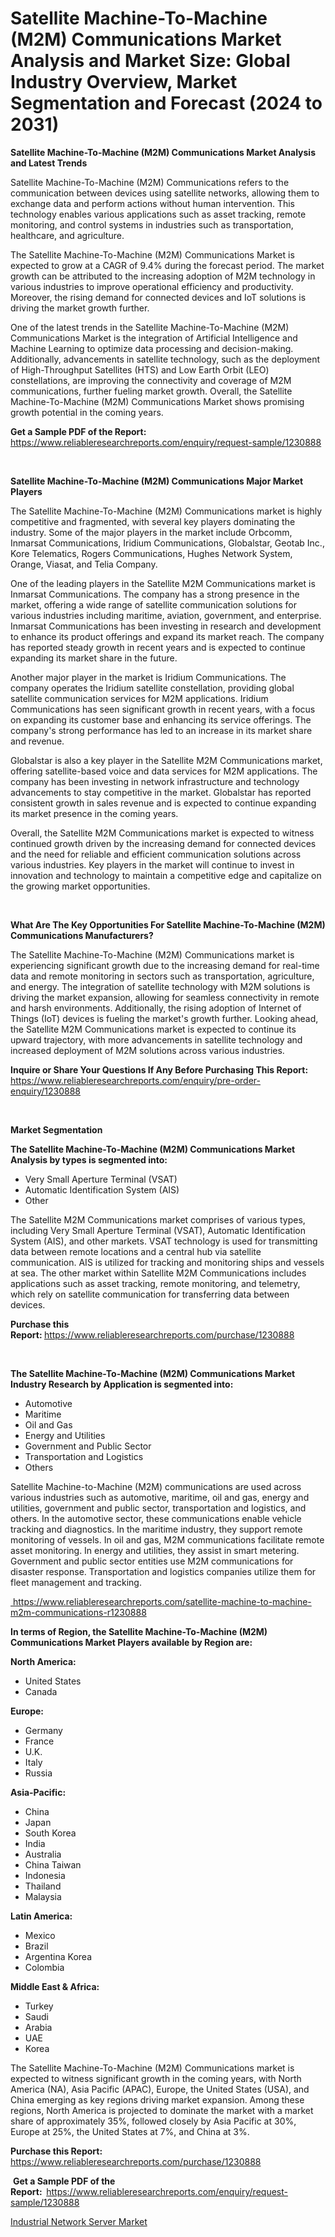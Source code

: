 <p><h1>Satellite Machine-To-Machine (M2M) Communications Market Analysis and Market Size: Global Industry Overview, Market Segmentation and Forecast (2024 to 2031)</h1></p><p><strong>Satellite Machine-To-Machine (M2M) Communications Market Analysis and Latest Trends</strong></p>
<p><p>Satellite Machine-To-Machine (M2M) Communications refers to the communication between devices using satellite networks, allowing them to exchange data and perform actions without human intervention. This technology enables various applications such as asset tracking, remote monitoring, and control systems in industries such as transportation, healthcare, and agriculture.</p><p>The Satellite Machine-To-Machine (M2M) Communications Market is expected to grow at a CAGR of 9.4% during the forecast period. The market growth can be attributed to the increasing adoption of M2M technology in various industries to improve operational efficiency and productivity. Moreover, the rising demand for connected devices and IoT solutions is driving the market growth further.</p><p>One of the latest trends in the Satellite Machine-To-Machine (M2M) Communications Market is the integration of Artificial Intelligence and Machine Learning to optimize data processing and decision-making. Additionally, advancements in satellite technology, such as the deployment of High-Throughput Satellites (HTS) and Low Earth Orbit (LEO) constellations, are improving the connectivity and coverage of M2M communications, further fueling market growth. Overall, the Satellite Machine-To-Machine (M2M) Communications Market shows promising growth potential in the coming years.</p></p>
<p><strong>Get a Sample PDF of the Report:&nbsp;</strong> <a href="https://www.reliableresearchreports.com/enquiry/request-sample/1230888">https://www.reliableresearchreports.com/enquiry/request-sample/1230888</a></p>
<p>&nbsp;</p>
<p><strong>Satellite Machine-To-Machine (M2M) Communications Major Market Players</strong></p>
<p><p>The Satellite Machine-To-Machine (M2M) Communications market is highly competitive and fragmented, with several key players dominating the industry. Some of the major players in the market include Orbcomm, Inmarsat Communications, Iridium Communications, Globalstar, Geotab Inc., Kore Telematics, Rogers Communications, Hughes Network System, Orange, Viasat, and Telia Company.</p><p>One of the leading players in the Satellite M2M Communications market is Inmarsat Communications. The company has a strong presence in the market, offering a wide range of satellite communication solutions for various industries including maritime, aviation, government, and enterprise. Inmarsat Communications has been investing in research and development to enhance its product offerings and expand its market reach. The company has reported steady growth in recent years and is expected to continue expanding its market share in the future.</p><p>Another major player in the market is Iridium Communications. The company operates the Iridium satellite constellation, providing global satellite communication services for M2M applications. Iridium Communications has seen significant growth in recent years, with a focus on expanding its customer base and enhancing its service offerings. The company's strong performance has led to an increase in its market share and revenue.</p><p>Globalstar is also a key player in the Satellite M2M Communications market, offering satellite-based voice and data services for M2M applications. The company has been investing in network infrastructure and technology advancements to stay competitive in the market. Globalstar has reported consistent growth in sales revenue and is expected to continue expanding its market presence in the coming years.</p><p>Overall, the Satellite M2M Communications market is expected to witness continued growth driven by the increasing demand for connected devices and the need for reliable and efficient communication solutions across various industries. Key players in the market will continue to invest in innovation and technology to maintain a competitive edge and capitalize on the growing market opportunities.</p></p>
<p>&nbsp;</p>
<p><strong>What Are The Key Opportunities For Satellite Machine-To-Machine (M2M) Communications Manufacturers?</strong></p>
<p><p>The Satellite Machine-To-Machine (M2M) Communications market is experiencing significant growth due to the increasing demand for real-time data and remote monitoring in sectors such as transportation, agriculture, and energy. The integration of satellite technology with M2M solutions is driving the market expansion, allowing for seamless connectivity in remote and harsh environments. Additionally, the rising adoption of Internet of Things (IoT) devices is fueling the market's growth further. Looking ahead, the Satellite M2M Communications market is expected to continue its upward trajectory, with more advancements in satellite technology and increased deployment of M2M solutions across various industries.</p></p>
<p><strong>Inquire or Share Your Questions If Any Before Purchasing This Report:</strong> <a href="https://www.reliableresearchreports.com/enquiry/pre-order-enquiry/1230888">https://www.reliableresearchreports.com/enquiry/pre-order-enquiry/1230888</a></p>
<p>&nbsp;</p>
<p><strong>Market Segmentation</strong></p>
<p><strong>The Satellite Machine-To-Machine (M2M) Communications Market Analysis by types is segmented into:</strong></p>
<p><ul><li>Very Small Aperture Terminal (VSAT)</li><li>Automatic Identification System (AIS)</li><li>Other</li></ul></p>
<p><p>The Satellite M2M Communications market comprises of various types, including Very Small Aperture Terminal (VSAT), Automatic Identification System (AIS), and other markets. VSAT technology is used for transmitting data between remote locations and a central hub via satellite communication. AIS is utilized for tracking and monitoring ships and vessels at sea. The other market within Satellite M2M Communications includes applications such as asset tracking, remote monitoring, and telemetry, which rely on satellite communication for transferring data between devices.</p></p>
<p><strong>Purchase this Report:&nbsp;</strong><a href="https://www.reliableresearchreports.com/purchase/1230888">https://www.reliableresearchreports.com/purchase/1230888</a></p>
<p>&nbsp;</p>
<p><strong>The Satellite Machine-To-Machine (M2M) Communications Market Industry Research by Application is segmented into:</strong></p>
<p><ul><li>Automotive</li><li>Maritime</li><li>Oil and Gas</li><li>Energy and Utilities</li><li>Government and Public Sector</li><li>Transportation and Logistics</li><li>Others</li></ul></p>
<p><p>Satellite Machine-to-Machine (M2M) communications are used across various industries such as automotive, maritime, oil and gas, energy and utilities, government and public sector, transportation and logistics, and others. In the automotive sector, these communications enable vehicle tracking and diagnostics. In the maritime industry, they support remote monitoring of vessels. In oil and gas, M2M communications facilitate remote asset monitoring. In energy and utilities, they assist in smart metering. Government and public sector entities use M2M communications for disaster response. Transportation and logistics companies utilize them for fleet management and tracking.</p></p>
<p><a href="https://www.reliableresearchreports.com/satellite-machine-to-machine-m2m-communications-r1230888">&nbsp;https://www.reliableresearchreports.com/satellite-machine-to-machine-m2m-communications-r1230888</a></p>
<p><strong>In terms of Region, the Satellite Machine-To-Machine (M2M) Communications Market Players available by Region are:</strong></p>
<p>
    <p> <strong> North America: </strong>
        <ul>
            <li>United States</li>
            <li>Canada</li>
        </ul>
        </p> 
    <p> <strong> Europe: </strong>
        <ul>
            <li>Germany</li>
            <li>France</li>
            <li>U.K.</li>
            <li>Italy</li>
            <li>Russia</li>
        </ul>
        </p> 
    <p> <strong> Asia-Pacific: </strong>
        <ul>
            <li>China</li>
            <li>Japan</li>
            <li>South Korea</li>
            <li>India</li>
            <li>Australia</li>
            <li>China Taiwan</li>
            <li>Indonesia</li>
            <li>Thailand</li>
            <li>Malaysia</li>
        </ul>
        </p> 
    <p> <strong> Latin America: </strong>
        <ul>
            <li>Mexico</li>
            <li>Brazil</li>
            <li>Argentina Korea</li>
            <li>Colombia</li>
        </ul>
        </p> 
    <p> <strong> Middle East & Africa: </strong>
        <ul>
            <li>Turkey</li>
            <li>Saudi</li>
            <li>Arabia</li>
            <li>UAE</li>
            <li>Korea</li>
        </ul>
    </p>
    </p>
<p><p>The Satellite Machine-To-Machine (M2M) Communications market is expected to witness significant growth in the coming years, with North America (NA), Asia Pacific (APAC), Europe, the United States (USA), and China emerging as key regions driving market expansion. Among these regions, North America is projected to dominate the market with a market share of approximately 35%, followed closely by Asia Pacific at 30%, Europe at 25%, the United States at 7%, and China at 3%.</p></p>
<p><strong>Purchase this Report: </strong><a href="https://www.reliableresearchreports.com/purchase/1230888">https://www.reliableresearchreports.com/purchase/1230888</a></p>
<p>&nbsp;<strong>Get a Sample PDF of the Report:&nbsp;&nbsp;</strong><a href="https://www.reliableresearchreports.com/enquiry/request-sample/1230888">https://www.reliableresearchreports.com/enquiry/request-sample/1230888</a></p>
<p><strong></strong></p>
<p><p><a href="https://github.com/GroverBarry/Market-Research-Report-List-4/blob/main/industrial-network-server-market.md">Industrial Network Server Market</a></p></p>